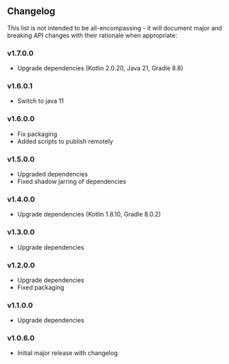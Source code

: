 <h2 class="github">Changelog</h2>

This list is not intended to be all-encompassing - it will document major and breaking API changes with their rationale when appropriate:

### v1.7.0.0
- Upgrade dependencies (Kotlin 2.0.20, Java 21, Gradle 8.8)

### v1.6.0.1
- Switch to java 11

### v1.6.0.0
- Fix packaging
- Added scripts to publish remotely 
 
### v1.5.0.0
- Upgraded dependencies 
- Fixed shadow jarring of dependencies

### v1.4.0.0
- Upgrade dependencies (Kotlin 1.8.10, Gradle 8.0.2) 

### v1.3.0.0
- Upgrade dependencies

### v1.2.0.0
- Upgrade dependencies
- Fixed packaging

### v1.1.0.0
- Upgrade dependencies

### v1.0.6.0
- Initial major release with changelog

###
